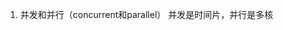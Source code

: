 <!--
 * @Author: your name
 * @Date: 2022-03-20 12:59:02
 * @LastEditTime: 2022-03-20 13:01:18
 * @LastEditors: Please set LastEditors
 * @Description: 打开koroFileHeader查看配置 进行设置: https://github.com/OBKoro1/koro1FileHeader/wiki/%E9%85%8D%E7%BD%AE
 * @FilePath: /fe_interview/专业基础/操作系统.md
-->
1. 并发和并行（concurrent和parallel）
并发是时间片，并行是多核